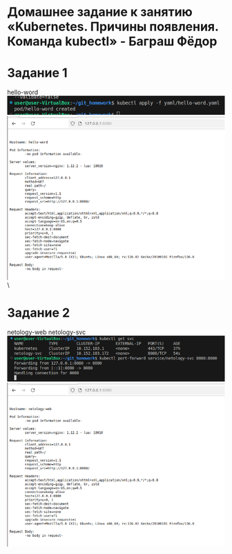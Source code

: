 # Домашнее задание к занятию «Kubernetes. Причины появления. Команда kubectl» - Баграш Фёдор

# Задание 1
hello-word
![](/img/Screenshot%20from%202025-03-14%2012-56-52.png)\
![](/img/Screenshot%20from%202025-03-14%2013-03-25.png)\
# Задание 2
netology-web
netology-svc
![](/img/Screenshot%20from%202025-03-14%2013-13-57.png)
![](/img/Screenshot%20from%202025-03-14%2013-13-42.png)

